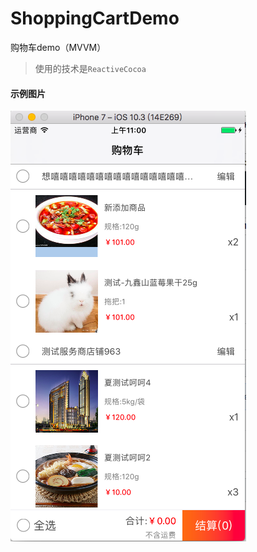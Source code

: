 # ShoppingCartDemo
购物车demo（MVVM）</br>
> 使用的技术是```ReactiveCocoa```

#### 示例图片
![](https://github.com/hexiaoba/ShoppingCartDemo/blob/master/demo.png)
